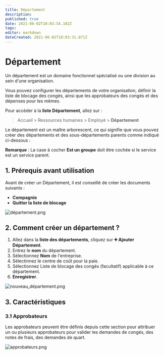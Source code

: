 ```yaml
---
title: Département
description: 
published: true
date: 2021-06-02T10:03:54.102Z
tags: 
editor: markdown
dateCreated: 2021-06-02T10:03:31.071Z
---
```


# Département

Un département est un domaine fonctionnel spécialisé ou une division au sein d'une organisation.

Vous pouvez configurer les départements de votre organisation, définir la liste de blocage des congés, ainsi que les approbateurs des congés et des dépenses pour les mêmes.

Pour accéder à la **liste Département**, allez sur :

> Accueil > Ressources humaines > Employé > **Département**

Le département est un maître arborescent, ce qui signifie que vous pouvez créer des départements et des sous-départements parents comme indiqué ci-dessous :

**Remarque** : La case à cocher **Est un groupe** doit être cochée si le service est un service parent.

## 1. Prérequis avant utilisation

Avant de créer un Département, il est conseillé de créer les documents suivants :

- **Compagnie**
- **Quitter la liste de blocage**

![département.png](/humains-ressources/department/département.png)

## 2. Comment créer un département ?

1. Allez dans la **liste des départements**, cliquez sur **:heavy_plus_sign: Ajouter Département**.
2. Entrez le **nom** du département.
3. Sélectionnez **Nom** de l'entreprise.
4. Sélectinnez le centre de coût pour la paie.
5. Sélectionnez Liste de blocage des congés (facultatif) applicable à ce département.
6. **Enregistrer**.

![nouveau_département.png](/humains-ressources/department/nouveau_département.png)

## 3. Caractéristiques

### 3.1 Approbateurs

Les approbateurs peuvent être définis depuis cette section pour attribuer un ou plusieurs approbateurs pour valider les demandes de congés, des notes de frais, des demandes de quart.

![approbateurs.png](/humains-ressources/department/approbateurs.png)







